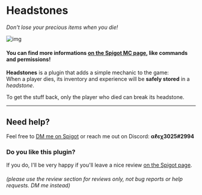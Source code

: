 # Headstones
_Don't lose your precious items when you die!_

![img](https://i.imgur.com/KOXuOK9.png)

#### You can find more informations [on the Spigot MC page](https://www.spigotmc.org/resources/headstones.105462/), like commands and permissions!

**Headstones** is a plugin that adds a simple mechanic to the game:
<br>
When a player dies, its inventory and experience will be **safely stored** in a _headstone_.

To get the stuff back, only the player who died can break its headstone.

---

## Need help?
Feel free to [DM me on Spigot](https://www.spigotmc.org/conversations/add?to=alex3025) or reach me out on Discord: **αℓєχ3025#2994**


### Do you like this plugin?
If you do, I'll be very happy if you'll leave a nice review [on the Spigot page](https://www.spigotmc.org/resources/headstones.105462/).

###### (please use the review section for reviews only, not bug reports or help requests. DM me instead)
